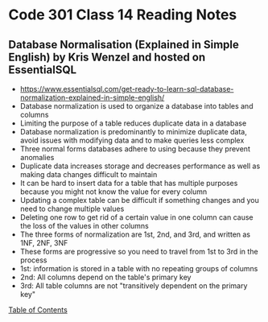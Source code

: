 # Code 301 Class 14 Reading Notes

## Database Normalisation (Explained in Simple English) by Kris Wenzel and hosted on EssentialSQL
* https://www.essentialsql.com/get-ready-to-learn-sql-database-normalization-explained-in-simple-english/
* Database normalization is used to organize a database into tables and columns
* Limiting the purpose of a table reduces duplicate data in a database
* Database normalization is predominantly to minimize duplicate data, avoid issues with modifying data and to make queries less complex
* Three normal forms databases adhere to using because they prevent anomalies
* Duplicate data increases storage and decreases performance as well as making data changes difficult to maintain
* It can be hard to insert data for a table that has multiple purposes because you might not know the value for every column
* Updating a complex table can be difficult if something changes and you need to change multiple values
* Deleting one row to get rid of a certain value in one column can cause the loss of the values in other columns
* The three forms of normalization are 1st, 2nd, and 3rd, and written as 1NF, 2NF, 3NF
* These forms are progressive so you need to travel from 1st to 3rd in the process
* 1st: information is stored in a table with no repeating groups of columns
* 2nd: All columns depend on the table's primary key
* 3rd: All table columns are not "transitively dependent on the primary key"


[Table of Contents](README.md)